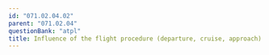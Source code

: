 ```yaml
---
id: "071.02.04.02"
parent: "071.02.04"
questionBank: "atpl"
title: Influence of the flight procedure (departure, cruise, approach)
---
```

